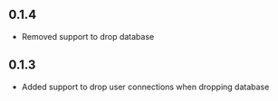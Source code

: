 ## 0.1.4
* Removed support to drop database

## 0.1.3
* Added support to drop user connections when dropping database
